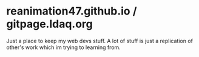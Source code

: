 # reanimation47.github.io / gitpage.ldaq.org 
Just a place to keep my web devs stuff. 
A lot of stuff is just a replication of other's work which im trying to learning from.
